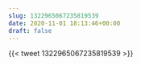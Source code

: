 ```yaml
---
slug: 1322965067235819539
date: 2020-11-01 18:13:46+00:00
draft: false
---
```


{{< tweet 1322965067235819539 >}}
